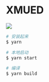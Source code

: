 # XMUED

![](http://ued.xiongmaojinku.com/img/site-logo.png)

```bash
# 安装起来
$ yarn

# 本地启动
$ yarn start

# 编译
$ yarn build
```